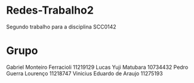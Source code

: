 # Redes-Trabalho2
Segundo trabalho para a disciplina SCC0142

# Grupo
Gabriel Monteiro Ferracioli     11219129
Lucas Yuji Matubara             10734432
Pedro Guerra Lourenço           11218747
Vinicius Eduardo de Araujo      11275193